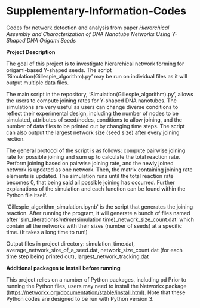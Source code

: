 # Supplementary-Information-Codes
Codes for network detection and analysis from paper _Hierarchical Assembly and Characterization of DNA Nanotube Networks Using Y-Shaped DNA Origami Seeds_

**Project Description**

The goal of this project is to investigate hierarchical network forming for origami-based Y-shaped seeds. The script ‘Simulation(Gillespie_algorithm).py’ may be run on individual files as it will output multiple data files. 

The main script in the repository, ‘Simulation(Gillespie_algorithm).py’, allows the users to compute joining rates for Y-shaped DNA nanotubes. The simulations are very useful as users can change diverse conditions to reflect their experimental design, including the number of nodes to be simulated, attributes of seed/nodes, conditions to allow joining, and the number of data files to be printed out by changing time steps. The script can also output the largest network size (seed size) after every joining rection. 

The general protocol of the script is as follows: compute pairwise joining rate for possible joining and sum up to calculate the total reaction rate. Perform joining based on pairwise joining rate, and the newly joined network is updated as one network. Then, the matrix containing joining rate elements is updated. The simulation runs until the total reaction rate becomes 0, that being said all possible joining has occurred. Further explanations of the simulation and each function can be found within the Python file itself.

'Gillespie_algorithm_simulation.ipynb' is the script that generates the joining reaction. After running the program, it will generate a bunch of files named after 'sim_(iteration)_simtime_(simulation time)_network_size_count.dat' which contain all the networks with their sizes (number of seeds) at a specific time. (It takes a long time to run!)

Output files in project directory: simulation_time.dat, average_network_size_of_a_seed.dat, network_size_count.dat (for each time step being printed out), largest_network_tracking.dat

**Additional packages to install before running**

This project relies on a number of Python packages, including pd Prior to running the Python files, users may need to install the Networkx package (https://networkx.org/documentation/stable/install.html). Note that these Python codes are designed to be run with Python version 3.
